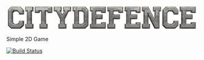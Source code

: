 ![City Defence](docs/logo-small.png)

 Simple 2D Game

[![Build Status][jenkins-image]][jenkins-url]

[jenkins-image]: https://ci.greenfieldmc.com/buildStatus/icon?job=city-defence
[jenkins-url]: https://ci.greenfieldmc.com/job/city-defence/
